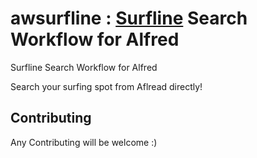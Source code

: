 # awsurfline : [Surfline](https://www.surfline.com/) Search Workflow for Alfred

Surfline Search Workflow for Alfred

Search your surfing spot from Aflread directly!

## Contributing
Any Contributing will be welcome :)

